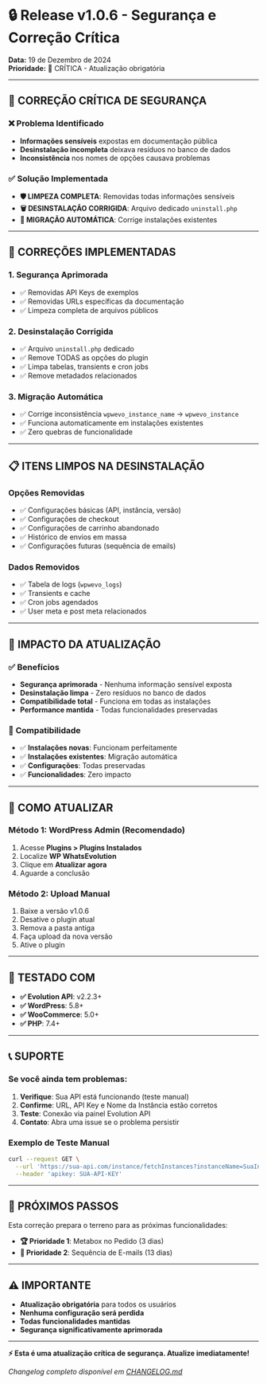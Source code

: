 # 🔒 Release v1.0.6 - Segurança e Correção Crítica

**Data:** 19 de Dezembro de 2024  
**Prioridade:** 🚨 CRÍTICA - Atualização obrigatória

---

## 🚨 **CORREÇÃO CRÍTICA DE SEGURANÇA**

### ❌ **Problema Identificado**
- **Informações sensíveis** expostas em documentação pública
- **Desinstalação incompleta** deixava resíduos no banco de dados
- **Inconsistência** nos nomes de opções causava problemas

### ✅ **Solução Implementada**
- **🛡️ LIMPEZA COMPLETA**: Removidas todas informações sensíveis
- **🗑️ DESINSTALAÇÃO CORRIGIDA**: Arquivo dedicado `uninstall.php`
- **🔄 MIGRAÇÃO AUTOMÁTICA**: Corrige instalações existentes

---

## 🔧 **CORREÇÕES IMPLEMENTADAS**

### 1. **Segurança Aprimorada**
- ✅ Removidas API Keys de exemplos
- ✅ Removidas URLs específicas da documentação
- ✅ Limpeza completa de arquivos públicos

### 2. **Desinstalação Corrigida**
- ✅ Arquivo `uninstall.php` dedicado
- ✅ Remove TODAS as opções do plugin
- ✅ Limpa tabelas, transients e cron jobs
- ✅ Remove metadados relacionados

### 3. **Migração Automática**
- ✅ Corrige inconsistência `wpwevo_instance_name` → `wpwevo_instance`
- ✅ Funciona automaticamente em instalações existentes
- ✅ Zero quebras de funcionalidade

---

## 📋 **ITENS LIMPOS NA DESINSTALAÇÃO**

### Opções Removidas
- ✅ Configurações básicas (API, instância, versão)
- ✅ Configurações de checkout
- ✅ Configurações de carrinho abandonado
- ✅ Histórico de envios em massa
- ✅ Configurações futuras (sequência de emails)

### Dados Removidos
- ✅ Tabela de logs (`wpwevo_logs`)
- ✅ Transients e cache
- ✅ Cron jobs agendados
- ✅ User meta e post meta relacionados

---

## 🎯 **IMPACTO DA ATUALIZAÇÃO**

### ✅ **Benefícios**
- **Segurança aprimorada** - Nenhuma informação sensível exposta
- **Desinstalação limpa** - Zero resíduos no banco de dados
- **Compatibilidade total** - Funciona em todas as instalações
- **Performance mantida** - Todas funcionalidades preservadas

### 🔄 **Compatibilidade**
- ✅ **Instalações novas**: Funcionam perfeitamente
- ✅ **Instalações existentes**: Migração automática
- ✅ **Configurações**: Todas preservadas
- ✅ **Funcionalidades**: Zero impacto

---

## 🚀 **COMO ATUALIZAR**

### **Método 1: WordPress Admin (Recomendado)**
1. Acesse **Plugins > Plugins Instalados**
2. Localize **WP WhatsEvolution**
3. Clique em **Atualizar agora**
4. Aguarde a conclusão

### **Método 2: Upload Manual**
1. Baixe a versão v1.0.6
2. Desative o plugin atual
3. Remova a pasta antiga
4. Faça upload da nova versão
5. Ative o plugin

---

## 🧪 **TESTADO COM**

- **✅ Evolution API**: v2.2.3+
- **✅ WordPress**: 5.8+
- **✅ WooCommerce**: 5.0+
- **✅ PHP**: 7.4+

---

## 📞 **SUPORTE**

### **Se você ainda tem problemas:**
1. **Verifique**: Sua API está funcionando (teste manual)
2. **Confirme**: URL, API Key e Nome da Instância estão corretos
3. **Teste**: Conexão via painel Evolution API
4. **Contato**: Abra uma issue se o problema persistir

### **Exemplo de Teste Manual**
```bash
curl --request GET \
  --url 'https://sua-api.com/instance/fetchInstances?instanceName=SuaInstancia' \
  --header 'apikey: SUA-API-KEY'
```

---

## 🎉 **PRÓXIMOS PASSOS**

Esta correção prepara o terreno para as próximas funcionalidades:
- **🏆 Prioridade 1**: Metabox no Pedido (3 dias)
- **🔄 Prioridade 2**: Sequência de E-mails (13 dias)

---

## ⚠️ **IMPORTANTE**

- **Atualização obrigatória** para todos os usuários
- **Nenhuma configuração será perdida**
- **Todas funcionalidades mantidas**
- **Segurança significativamente aprimorada**

---

**⚡ Esta é uma atualização crítica de segurança. Atualize imediatamente!**

*Changelog completo disponível em [CHANGELOG.md](CHANGELOG.md)* 